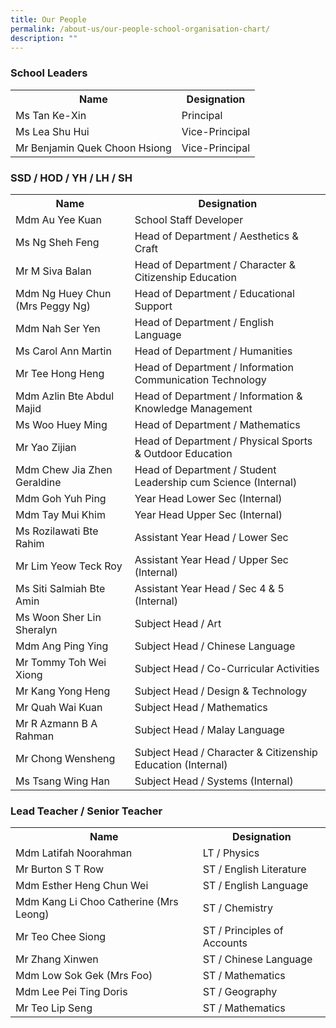 ```yaml
---
title: Our People
permalink: /about-us/our-people-school-organisation-chart/
description: ""
---
```


<h3>School Leaders</h3>
<table>
<tbody>
<tr>
<th>Name</th>
<th>Designation</th>
</tr>
<tr>
<td>Ms Tan Ke-Xin</td>
<td>Principal</td>
</tr>
<tr>
<td>Ms Lea Shu Hui</td>
<td>Vice-Principal</td>
</tr>
<tr>
<td>Mr Benjamin Quek Choon Hsiong</td>
<td>Vice-Principal</td>
</tr>
</tbody>
</table>
<h3>SSD / HOD / YH / LH / SH</h3>
<table>
<tbody>
<tr>
<th>Name</th>
<th>Designation</th>
</tr>
<tr>
<td>Mdm Au Yee Kuan</td>
<td>School Staff Developer</td>
</tr>
<tr>
<td>Ms Ng Sheh Feng</td>
<td>Head of Department / Aesthetics &amp; Craft</td>
</tr>
<tr>
<td>Mr M Siva Balan</td>
<td>Head of Department / Character &amp; Citizenship Education</td>
</tr>
<tr>
<td>Mdm Ng Huey Chun (Mrs Peggy Ng)</td>
<td>Head of Department / Educational Support</td>
</tr>
<tr>
<td>Mdm Nah Ser Yen</td>
<td>Head of Department / English Language</td>
</tr>
<tr>
<td>Ms Carol Ann Martin</td>
<td>Head of Department / Humanities</td>
</tr>
<tr>
<td>Mr Tee Hong Heng</td>
<td>Head of Department / Information Communication Technology</td>
</tr>
<tr>
<td>Mdm Azlin Bte Abdul Majid</td>
<td>Head of Department / Information &amp; Knowledge Management</td>
</tr>
<tr>
<td>Ms Woo Huey Ming</td>
<td>Head of Department / Mathematics</td>
</tr>
<tr>
<td>Mr Yao Zijian</td>
<td>Head of Department / Physical Sports &amp; Outdoor Education</td>
</tr>
<tr>
<td>Mdm Chew Jia Zhen Geraldine</td>
<td>Head of Department / Student Leadership cum Science (Internal)</td>
</tr>
<tr>
<td>Mdm Goh Yuh Ping</td>
<td>Year Head Lower Sec (Internal)</td>
</tr>
<tr>
<td>Mdm Tay Mui Khim</td>
<td>Year Head Upper Sec (Internal)</td>
</tr>
<tr>
<td>Ms Rozilawati Bte Rahim</td>
<td>Assistant Year Head / Lower Sec</td>
</tr>
<tr>
<td>Mr Lim Yeow Teck Roy</td>
<td>Assistant Year Head / Upper Sec (Internal)</td>
</tr>
<tr>
<td>Ms Siti Salmiah Bte Amin</td>
<td>Assistant Year Head / Sec 4 &amp; 5 (Internal)</td>
</tr>
<tr>
<td>Ms Woon Sher Lin Sheralyn</td>
<td>Subject Head / Art</td>
</tr>
<tr>
<td>Mdm Ang Ping Ying</td>
<td>Subject Head / Chinese Language</td>
</tr>
<tr>
<td>Mr Tommy Toh Wei Xiong</td>
<td>Subject Head / Co-Curricular Activities</td>
</tr>
<tr>
<td>Mr Kang Yong Heng</td>
<td>Subject Head / Design &amp; Technology</td>
</tr>
<tr>
<td>Mr Quah Wai Kuan</td>
<td>Subject Head / Mathematics</td>
</tr>
<tr>
<td>Mr R Azmann B A Rahman</td>
<td>Subject Head / Malay Language</td>
</tr>
<tr>
<td>Mr Chong Wensheng</td>
<td>Subject Head / Character &amp; Citizenship Education (Internal)</td>
</tr>
<tr>
<td>Ms Tsang Wing Han</td>
<td>Subject Head / Systems (Internal)</td>
</tr>
</tbody>
</table>
<h3>Lead Teacher / Senior Teacher</h3>
<table>
<tbody>
<tr>
<th>Name</th>
<th>Designation</th>
</tr>
<tr>
<td>Mdm Latifah Noorahman</td>
<td>LT / Physics</td>
</tr>
<tr>
<td>Mr Burton S T Row</td>
<td>ST / English Literature</td>
</tr>
<tr>
<td>Mdm Esther Heng Chun Wei</td>
<td>ST / English Language</td>
</tr>
<tr>
<td>Mdm Kang Li Choo Catherine (Mrs Leong)</td>
<td>ST / Chemistry</td>
</tr>
<tr>
<td>Mr Teo Chee Siong</td>
<td>ST / Principles of Accounts</td>
</tr>
<tr>
<td>Mr Zhang Xinwen</td>
<td>ST / Chinese Language</td>
</tr>
<tr>
<td>Mdm Low Sok Gek (Mrs Foo)</td>
<td>ST / Mathematics</td>
</tr>
<tr>
<td>Mdm Lee Pei Ting Doris</td>
<td>ST / Geography</td>
</tr>
<tr>
<td>Mr Teo Lip Seng</td>
<td>ST / Mathematics</td>
</tr>
</tbody>
</table>